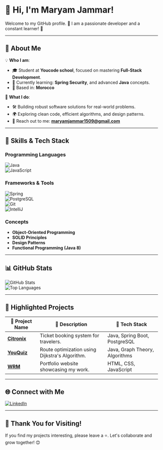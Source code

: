 # 👋 **Hi, I'm Maryam Jammar!**
Welcome to my GitHub profile. 🌟 I am a passionate developer and a constant learner! 🚀

---

## 🌟 **About Me**
💡 **Who I am**:
- 🎓 Student at **Youcode school**, focused on mastering **Full-Stack Development**.
- 🌱 Currently learning: **Spring Security**, and advanced **Java** concepts.
- 📍 Based in: **Morocco**

💼 **What I do**:
- 🛠️ Building robust software solutions for real-world problems.
- 🌍 Exploring clean code, efficient algorithms, and design patterns.
- 📧 Reach out to me: **maryamjammar1509@gmail.com**

---

## 🚀 **Skills & Tech Stack**

### Programming Languages
![Java](https://img.shields.io/badge/Java-F16822?style=for-the-badge&logo=java&logoColor=white)  
![JavaScript](https://img.shields.io/badge/JavaScript-FFD700?style=for-the-badge&logo=javascript&logoColor=black)  

### Frameworks & Tools
![Spring](https://img.shields.io/badge/Spring_Boot-6DB33F?style=for-the-badge&logo=spring&logoColor=white)  
![PostgreSQL](https://img.shields.io/badge/PostgreSQL-316192?style=for-the-badge&logo=postgresql&logoColor=white)  
![Git](https://img.shields.io/badge/Git-F05032?style=for-the-badge&logo=git&logoColor=white)  
![IntelliJ](https://img.shields.io/badge/IntelliJ_IDEA-000000?style=for-the-badge&logo=intellij-idea&logoColor=white)

### Concepts
- **Object-Oriented Programming**
- **SOLID Principles**
- **Design Patterns**
- **Functional Programming (Java 8)**

---

## 📊 **GitHub Stats**

![GitHub Stats](https://github-readme-stats.vercel.app/api?username=J-Maryam&show_icons=true&theme=tokyonight)  
![Top Languages](https://github-readme-stats.vercel.app/api/top-langs/?username=J-Maryam&layout=compact&theme=tokyonight)

---

## 📂 **Highlighted Projects**

| 📌 Project Name                                           | 🚀 Description | 🌟 Tech Stack |
|-----------------------------------------------------------|----------------|---------------|
| **[Citronix](https://github.com/YourRepo/EcoMove)**       | Ticket booking system for travelers. | Java, Spring Boot, PostgreSQL |
| **[YouQuiz](https://github.com/YourRepo/JourneyPlanner)** | Route optimization using Dijkstra's Algorithm. | Java, Graph Theory, Algorithms |
| **[WRM](https://github.com/YourRepo/Portfolio)**          | Portfolio website showcasing my work. | HTML, CSS, JavaScript |

---

## 🌐 **Connect with Me**

[![LinkedIn](https://img.shields.io/badge/LinkedIn-0A66C2?style=for-the-badge&logo=linkedin&logoColor=white)](https://www.linkedin.com/in/maryam-jammar/)  

---

## 🌟 **Thank You for Visiting!**
If you find my projects interesting, please leave a ⭐. Let's collaborate and grow together! 😊  
